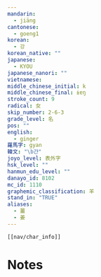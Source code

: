 ```yaml
---
mandarin:
  - jiāng
cantonese:
  - goeng1
korean:
  - 강
korean_native: ""
japanese:
  - KYOU
japanese_nanori: ""
vietnamese:
middle_chinese_initial: k
middle_chinese_final: ɨɐŋ
stroke_count: 9
radical: 女
skip_number: 2-6-3
grade_level: 名
pos: ""
english:
  - ginger
羅馬字: gyan
韓文: "\b갼"
joyo_level: 表外字
hsk_level: ""
hanmun_edu_level: ""
danayo_id: 8102
mc_id: 1110
graphemic_classification: 羊
stand_in: "TRUE"
aliases:
  - 薑
  - 姜
---
```

```meta-bind-embed
[[nav/char_info]]
```

# Notes
